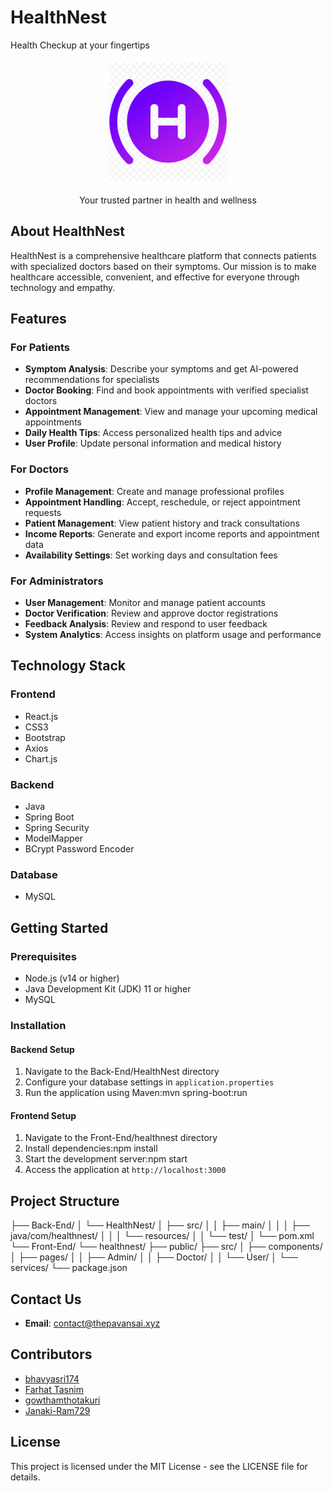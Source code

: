 # HealthNest

Health Checkup at your fingertips

<p align="center">
  <img src="Front-End/healthnest/public/image.png" alt="HealthNest Logo" width="200">
</p>

<p align="center">
  Your trusted partner in health and wellness
</p>

## About HealthNest

HealthNest is a comprehensive healthcare platform that connects patients with specialized doctors based on their symptoms. Our mission is to make healthcare accessible, convenient, and effective for everyone through technology and empathy.

## Features

### For Patients
- **Symptom Analysis**: Describe your symptoms and get AI-powered recommendations for specialists
- **Doctor Booking**: Find and book appointments with verified specialist doctors
- **Appointment Management**: View and manage your upcoming medical appointments
- **Daily Health Tips**: Access personalized health tips and advice
- **User Profile**: Update personal information and medical history

### For Doctors
- **Profile Management**: Create and manage professional profiles
- **Appointment Handling**: Accept, reschedule, or reject appointment requests
- **Patient Management**: View patient history and track consultations
- **Income Reports**: Generate and export income reports and appointment data
- **Availability Settings**: Set working days and consultation fees

### For Administrators
- **User Management**: Monitor and manage patient accounts
- **Doctor Verification**: Review and approve doctor registrations
- **Feedback Analysis**: Review and respond to user feedback
- **System Analytics**: Access insights on platform usage and performance

## Technology Stack

### Frontend
- React.js
- CSS3
- Bootstrap
- Axios
- Chart.js

### Backend
- Java
- Spring Boot
- Spring Security
- ModelMapper
- BCrypt Password Encoder

### Database
- MySQL

## Getting Started

### Prerequisites
- Node.js (v14 or higher)
- Java Development Kit (JDK) 11 or higher
- MySQL

### Installation

#### Backend Setup
1. Navigate to the Back-End/HealthNest directory
2. Configure your database settings in `application.properties`
3. Run the application using Maven:mvn spring-boot:run

#### Frontend Setup
1. Navigate to the Front-End/healthnest directory
2. Install dependencies:npm install
3. Start the development server:npm start
4. Access the application at `http://localhost:3000`

## Project Structure

├── Back-End/ │ └── HealthNest/ │ ├── src/ │ │ ├── main/ │ │ │ ├── java/com/healthnest/ │ │ │ └── resources/ │ │ └── test/ │ └── pom.xml └── Front-End/ └── healthnest/ ├── public/ ├── src/ │ ├── components/ │ ├── pages/ │ │ ├── Admin/ │ │ ├── Doctor/ │ │ └── User/ │ └── services/ └── package.json

## Contact Us

- **Email**: contact@thepavansai.xyz

## Contributors

- [bhavyasri174](https://github.com/bhavyasri174)
- [Farhat Tasnim](https://github.com/Farhattttt)
- [gowthamthotakuri](https://github.com/gowthamthotakuri) 
- [Janaki-Ram729](https://github.com/Janaki-Ram729) 

## License

This project is licensed under the MIT License - see the LICENSE file for details.



